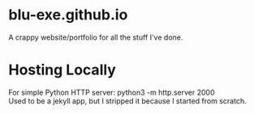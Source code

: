 # blu-exe.github.io
A crappy website/portfolio for all the stuff I've done. 

# Hosting Locally
For simple Python HTTP server: python3 -m http.server 2000  
Used to be a jekyll app, but I stripped it because I started from scratch.
